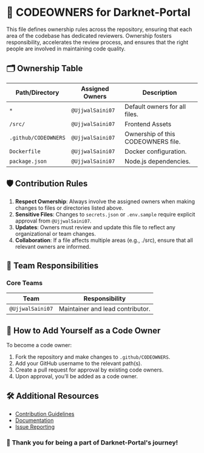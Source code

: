 # 📜 **CODEOWNERS for Darknet-Portal**

This file defines ownership rules across the repository, ensuring that each area of the codebase has dedicated reviewers. Ownership fosters responsibility, accelerates the review process, and ensures that the right people are involved in maintaining code quality.

## 🗂️ **Ownership Table**

| **Path/Directory**           | **Assigned Owners**               | **Description**                           |
|-------------------------------|------------------------------------|-------------------------------------------|
| `*`                           | `@UjjwalSaini07` | Default owners for all files.             |                   |
| `/src/`                  | `@UjjwalSaini07` | Frontend Assets                 |             |
| `.github/CODEOWNERS`          | `@UjjwalSaini07`    | Ownership of this CODEOWNERS file.        |
| `Dockerfile`                  | `@UjjwalSaini07`             | Docker configuration.                     |
| `package.json`                | `@UjjwalSaini07`           | Node.js dependencies.                     |






## 🛡️ **Contribution Rules**
1. **Respect Ownership**: Always involve the assigned owners when making changes to files or directories listed above.
2. **Sensitive Files**: Changes to `secrets.json` or `.env.sample` require explicit approval from `@UjjwalSaini07`.
3. **Updates**: Owners must review and update this file to reflect any organizational or team changes.
4. **Collaboration**: If a file affects multiple areas (e.g., ./src), ensure that all relevant owners are informed.

## 👥 **Team Responsibilities**

### **Core Teams**
| Team                          | Responsibility                           |
|-------------------------------|-------------------------------------------|
| `@UjjwalSaini07`              | Maintainer and lead contributor.          |





## 🌟 **How to Add Yourself as a Code Owner**
To become a code owner:
1. Fork the repository and make changes to `.github/CODEOWNERS`.
2. Add your GitHub username to the relevant path(s).
3. Create a pull request for approval by existing code owners.
4. Upon approval, you’ll be added as a code owner.


## 🛠️ **Additional Resources**
- [Contribution Guidelines](https://github.com/UjjwalSaini07/Darknet-Portal/blob/main/README.md)
- [Documentation](https://github.com/UjjwalSaini07/Darknet-Portal/blob/main/README.md)
- [Issue Reporting](https://github.com/UjjwalSaini07/Darknet-Portal/issues)

### 🎉 **Thank you for being a part of Darknet-Portal's journey!**

